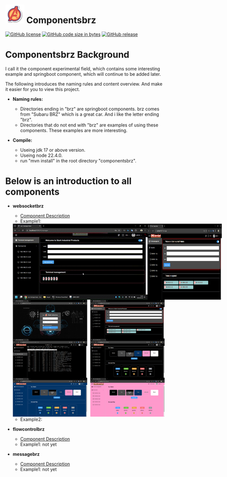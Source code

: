 # <img src="https://github.com/bbcdabao/componentsbrz/blob/develop/docs/images/logo.svg" alt="A" width="60" height="60" title="Componentsbrz" >    Componentsbrz</img>

[![GitHub license](https://img.shields.io/github/license/bbcdabao/componentsbrz.svg)](https://github.com/bbcdabao/componentsbrz/blob/main/LICENSE)
[![GitHub code size in bytes](https://img.shields.io/github/languages/code-size/bbcdabao/componentsbrz.svg)](https://github.com/bbcdabao/componentsbrz)
[![GitHub release](https://img.shields.io/github/release/bbcdabao/componentsbrz.svg)](https://github.com/bbcdabao/componentsbrz/releases)

# Componentsbrz Background

I call it the component experimental field, which contains some interesting example and springboot component, which will continue to be added later.

The following introduces the naming rules and content overview. And make it easier for you to view this project.

- __Naming rules:__<br>
  - Directories ending in "brz" are springboot components. brz comes from "Subaru BRZ" which is a great car. And i like the letter ending "brz".<br>
  - Directories that do not end with "brz" are examples of using these components. These examples are more interesting.<br>

- __Compile:__<br>
  - Useing jdk 17 or above version.
  - Useing node 22.4.0.
  - run "mvn install" in the root directory "componentsbrz".

# Below is an introduction to all components

- __websocketbrz__<br>
  - [Component Description](./websocketbrz/README.md)
  - Example1:<br>
  <div style="display: flex; justify-content: space-between;">
    <img src="https://github.com/bbcdabao/componentsbrz/blob/develop/docs/images/terminalhubf-act.gif" alt="" style="width: 120%;"/>
    <img src="./docs/images/terminalhub-1.png" alt="" style="width: 49%;" />
  </div>
  <div style="display: flex; justify-content: space-between;">
    <img src="./docs/images/terminalhub-0.png" alt="" style="width: 49%;" />
    <img src="./docs/images/terminalhub-1.png" alt="" style="width: 49%;" />
  </div>
  <div style="display: flex; justify-content: space-between;">
    <img src="./docs/images/terminalhub-2.png" alt="" style="width: 49%;" />
    <img src="./docs/images/terminalhub-3.png" alt="" style="width: 49%;" />
  </div>
  <div style="display: flex; justify-content: space-between;">
    <img src="./docs/images/terminalhub-4.png" alt="" style="width: 49%;" />
    <img src="./docs/images/terminalhub-5.png" alt="" style="width: 49%;" />
  </div>

  - Example2:<br>
  
- __flowcontrolbrz__<br>
  - [Component Description](./flowcontrolbrz/README.md)
  - Example1: not yet<br>

- __messagebrz__<br>
  - [Component Description](./messagebrz/README.md)
  - Example1: not yet<br>
  
